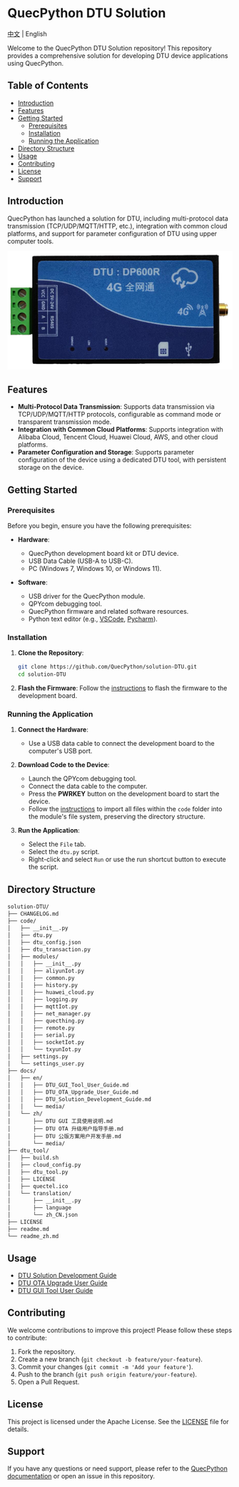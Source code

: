 # QuecPython DTU Solution

[中文](readme_zh.md) | English

Welcome to the QuecPython DTU Solution repository! This repository provides a comprehensive solution for developing DTU device applications using QuecPython.

## Table of Contents

- [Introduction](#introduction)
- [Features](#features)
- [Getting Started](#getting-started)
  - [Prerequisites](#prerequisites)
  - [Installation](#installation)
  - [Running the Application](#running-the-application)
- [Directory Structure](#directory-structure)
- [Usage](#usage)
- [Contributing](#contributing)
- [License](#license)
- [Support](#support)

## Introduction

QuecPython has launched a solution for DTU, including multi-protocol data transmission (TCP/UDP/MQTT/HTTP, etc.), integration with common cloud platforms, and support for parameter configuration of DTU using upper computer tools.

![DTU](./docs/en/media/DP-DTU-Q600.png)

## Features

- **Multi-Protocol Data Transmission**: Supports data transmission via TCP/UDP/MQTT/HTTP protocols, configurable as command mode or transparent transmission mode.
- **Integration with Common Cloud Platforms**: Supports integration with Alibaba Cloud, Tencent Cloud, Huawei Cloud, AWS, and other cloud platforms.
- **Parameter Configuration and Storage**: Supports parameter configuration of the device using a dedicated DTU tool, with persistent storage on the device.

## Getting Started

### Prerequisites

Before you begin, ensure you have the following prerequisites:

- **Hardware**:
  - QuecPython development board kit or DTU device.
  - USB Data Cable (USB-A to USB-C).
  - PC (Windows 7, Windows 10, or Windows 11).

- **Software**:
  - USB driver for the QuecPython module.
  - QPYcom debugging tool.
  - QuecPython firmware and related software resources.
  - Python text editor (e.g., [VSCode](https://code.visualstudio.com/), [Pycharm](https://www.jetbrains.com/pycharm/download/)).

### Installation

1. **Clone the Repository**:
   ```bash
   git clone https://github.com/QuecPython/solution-DTU.git
   cd solution-DTU
   ```

2. **Flash the Firmware**:
   Follow the [instructions](https://python.quectel.com/doc/Application_guide/en/dev-tools/QPYcom/qpycom-dw.html#Download-Firmware) to flash the firmware to the development board.

### Running the Application

1. **Connect the Hardware**:
   - Use a USB data cable to connect the development board to the computer's USB port.

2. **Download Code to the Device**:
   - Launch the QPYcom debugging tool.
   - Connect the data cable to the computer.
   - Press the **PWRKEY** button on the development board to start the device.
   - Follow the [instructions](https://python.quectel.com/doc/Application_guide/en/dev-tools/QPYcom/qpycom-dw.html#Download-Script) to import all files within the `code` folder into the module's file system, preserving the directory structure.

3. **Run the Application**:
   - Select the `File` tab.
   - Select the `dtu.py` script.
   - Right-click and select `Run` or use the run shortcut button to execute the script.

## Directory Structure

```plaintext
solution-DTU/
├── CHANGELOG.md
├── code/
│   ├── __init__.py
│   ├── dtu.py
│   ├── dtu_config.json
│   ├── dtu_transaction.py
│   ├── modules/
│   │   ├── __init__.py
│   │   ├── aliyunIot.py
│   │   ├── common.py
│   │   ├── history.py
│   │   ├── huawei_cloud.py
│   │   ├── logging.py
│   │   ├── mqttIot.py
│   │   ├── net_manager.py
│   │   ├── quecthing.py
│   │   ├── remote.py
│   │   ├── serial.py
│   │   ├── socketIot.py
│   │   └── txyunIot.py
│   ├── settings.py
│   └── settings_user.py
├── docs/
│   ├── en/
│   │   ├── DTU_GUI_Tool_User_Guide.md
│   │   ├── DTU_OTA_Upgrade_User_Guide.md
│   │   ├── DTU_Solution_Development_Guide.md
│   │   └── media/
│   └── zh/
│       ├── DTU GUI 工具使用说明.md
│       ├── DTU OTA 升级用户指导手册.md
│       ├── DTU 公版方案用户开发手册.md
│       └── media/
├── dtu_tool/
│   ├── build.sh
│   ├── cloud_config.py
│   ├── dtu_tool.py
│   ├── LICENSE
│   ├── quectel.ico
│   └── translation/
│       ├── __init__.py
│       ├── language
│       └── zh_CN.json
├── LICENSE
├── readme.md
└── readme_zh.md
```

## Usage

- [DTU Solution Development Guide](./docs/en/DTU_Solution_Development_Guide.md)
- [DTU OTA Upgrade User Guide](./docs/en/DTU_OTA_Upgrade_User_Guide.md)
- [DTU GUI Tool User Guide](./docs/en/DTU_GUI_Tool_User_Guide.md)

## Contributing

We welcome contributions to improve this project! Please follow these steps to contribute:

1. Fork the repository.
2. Create a new branch (`git checkout -b feature/your-feature`).
3. Commit your changes (`git commit -m 'Add your feature'`).
4. Push to the branch (`git push origin feature/your-feature`).
5. Open a Pull Request.

## License

This project is licensed under the Apache License. See the [LICENSE](LICENSE) file for details.

## Support

If you have any questions or need support, please refer to the [QuecPython documentation](https://python.quectel.com/doc) or open an issue in this repository.